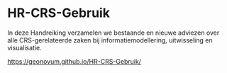 # HR-CRS-Gebruik
In deze Handreiking verzamelen we bestaande en nieuwe adviezen over alle CRS-gerelateerde zaken bij informatiemodellering, uitwisseling en visualisatie. 

 https://geonovum.github.io/HR-CRS-Gebruik/
